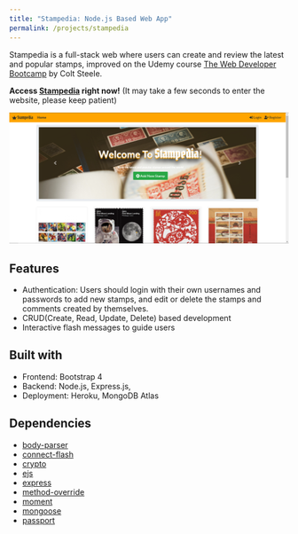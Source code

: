 ```yaml
---
title: "Stampedia: Node.js Based Web App"
permalink: /projects/stampedia
---
```


Stampedia is a full-stack web where users can create and review the latest and popular stamps, improved on the Udemy course [The Web Developer Bootcamp](https://www.udemy.com/course/the-web-developer-bootcamp/) by Colt Steele.

**Access [Stampedia](http://stampedia.herokuapp.com/) right now!** (It may take a few seconds to enter the website, please keep patient)

![alt](/assets/images/projects/stampedia/stampedia.png)

## Features
- Authentication:
Users should login with their own usernames and passwords to add new stamps, and edit or delete the stamps and comments created by themselves.   
- CRUD(Create, Read, Update, Delete) based development
- Interactive flash messages to guide users

## Built with
- Frontend: Bootstrap 4
- Backend: Node.js, Express.js,
- Deployment: Heroku, MongoDB Atlas

## Dependencies
- [body-parser](https://www.npmjs.com/package/body-parser)
- [connect-flash](https://www.npmjs.com/package/connect-flash)
- [crypto](https://nodejs.org/api/crypto.html)
- [ejs](https://www.npmjs.com/package/ejs)
- [express](https://expressjs.com/)
- [method-override](https://www.npmjs.com/package/method-override)
- [moment](https://momentjs.com/)
- [mongoose](https://mongoosejs.com/)
- [passport](http://www.passportjs.org/)  
